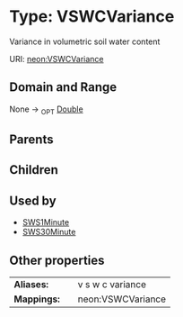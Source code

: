 
# Type: VSWCVariance


Variance in volumetric soil water content

URI: [neon:VSWCVariance](https://data.neonscience.org/VSWCVariance)


## Domain and Range

None ->  <sub>OPT</sub> [Double](types/Double.md)

## Parents


## Children


## Used by

 * [SWS1Minute](SWS1Minute.md)
 * [SWS30Minute](SWS30Minute.md)

## Other properties

|  |  |  |
| --- | --- | --- |
| **Aliases:** | | v s w c variance |
| **Mappings:** | | neon:VSWCVariance |

